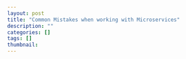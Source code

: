 ```yaml
---
layout: post
title: "Common Mistakes when working with Microservices"
description: ""
categories: []
tags: []
thumbnail: 
---
```

